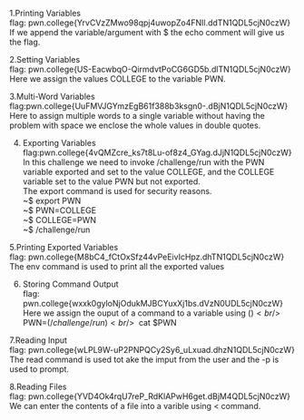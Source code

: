 1.Printing Variables<br/>
flag: pwn.college{YrvCVzZMwo98qpj4uwopZo4FNIl.ddTN1QDL5cjN0czW}<br/>
If we append the variable/argument with $ the echo comment will give us the flag.<br/>

2.Setting Variables<br/>
flag: pwn.college{US-EacwbqO-QirmdvtPoCG6GD5b.dlTN1QDL5cjN0czW}<br/>
Here we assign the values COLLEGE to the variable PWN.<br/>

3.Multi-Word Variables<br/>
flag:pwn.college{UuFMVJGYmzEgB61f388b3ksgn0-.dBjN1QDL5cjN0czW}<br/>
Here to assign multiple words to a single variable without having the problem with space we enclose the whole values in double quotes.<br/>

4. Exporting Variables<br/>
flag:pwn.college{4vQMZcre_ks7t8Lu-of8z4_GYag.dJjN1QDL5cjN0czW}<br/>
In this challenge we need to invoke /challenge/run with the PWN variable exported and set to the value COLLEGE, and the COLLEGE variable set to the value PWN but not exported.<br/>
The export command is used for security reasons.<br/>
~$ export PWN<br/>
~$ PWN=COLLEGE<br/>
~$ COLLEGE=PWN<br/>
~$ /challenge/run<br/>

5.Printing Exported Variables<br/>
flag: pwn.college{M8bC4_fCtOxSfz44vPeEivIcHpz.dhTN1QDL5cjN0czW}<br/>
The env command is used to print all the exported values<br/>

6. Storing Command Output<br/>
   flag: pwn.college{wxxk0gyloNjOdukMJBCYuxXj1bs.dVzN0UDL5cjN0czW}<br/>
   Here we assign the ouput of a command to a variable using $()<br/>
   ~$ PWN=$(/challenge/run)<br/>
   ~$ cat $PWN<br/>


7.Reading Input<br/>
flag: pwn.college{wLPL9W-uP2PNPQCy2Sy6_uLxuad.dhzN1QDL5cjN0czW}<br/>
The read command is used tot ake the imput from the user and the -p is used to prompt.<br/>

8.Reading Files<br/>
flag: pwn.college{YVD4Ok4rqU7reP_RdKlAPwH6get.dBjM4QDL5cjN0czW}<br/>
We can enter the contents of a file into a varible using < command.<br/>

